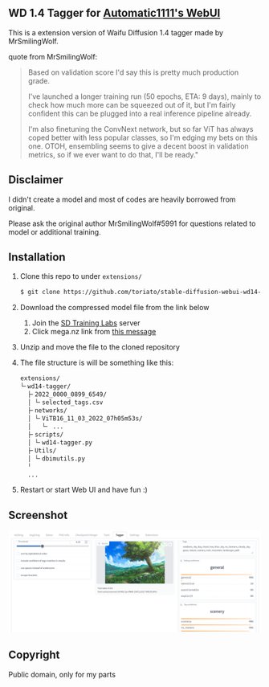 WD 1.4 Tagger for [Automatic1111's WebUI](https://github.com/AUTOMATIC1111/stable-diffusion-webui)
---
This is a extension version of Waifu Diffusion 1.4 tagger made by MrSmilingWolf.

quote from MrSmilingWolf:

> Based on validation score I'd say this is pretty much production grade.
>
> I've launched a longer training run (50 epochs, ETA: 9 days), mainly to check how much more can be squeezed out of it, but I'm fairly confident this can be plugged into a real inference pipeline already.
>
> I'm also finetuning the ConvNext network, but so far ViT has always coped better with less popular classes, so I'm edging my bets on this one.
OTOH, ensembling seems to give a decent boost in validation metrics, so if we ever want to do that, I'll be ready."

## Disclaimer

I didn't create a model and most of codes are heavily borrowed from original.

Please ask the original author MrSmilingWolf#5991 for questions related to model or additional training.

## Installation

1. Clone this repo to under `extensions/`
   ```sh
   $ git clone https://github.com/toriato/stable-diffusion-webui-wd14-tagger.git extensions/wd14-tagger
   ```

1. Download the compressed model file from the link below
   1. Join the [SD Training Labs](https://discord.gg/zUDeSwMf2k) server
   1. Click mega.nz link from [this message](https://discord.com/channels/1038249716149928046/1038249717001359402/1041160494150594671)

1. Unzip and move the file to the cloned repository

1. The file structure is will be something like this:
   ```
   extensions/
   └╴wd14-tagger/
     ├╴2022_0000_0899_6549/
     │ └╴selected_tags.csv
     ├╴networks/
     │ └╴ViTB16_11_03_2022_07h05m53s/
     │   └╴ ...
     ├╴scripts/
     │ └╴wd14-tagger.py
     ├╴Utils/
     │ └╴dbimutils.py
     ╵
     ...

   ```

1. Restart or start Web UI and have fun :)

## Screenshot
![Screenshot](docs/screenshot.png)

## Copyright

Public domain, only for my parts